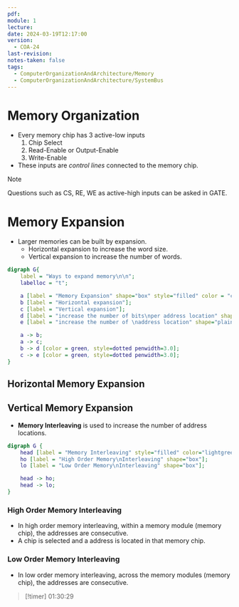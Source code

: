 ```yaml
---
pdf: 
module: 1
lecture: 
date: 2024-03-19T12:17:00
version:
  - COA-24
last-revision: 
notes-taken: false
tags:
  - ComputerOrganizationAndArchitecture/Memory
  - ComputerOrganizationAndArchitecture/SystemBus
---
```

# Memory Organization

- Every memory chip has 3 active-low inputs 
	1. Chip Select
	2. Read-Enable or Output-Enable
	3. Write-Enable
- These inputs are *control lines* connected to the memory chip.

> [!NOTE] 
> Questions such as CS, RE, WE as active-high inputs can be asked in GATE.
# Memory Expansion

- Larger memories can be built by expansion.
	- Horizontal expansion to increase the word size.
	- Vertical expansion to increase the number of words.

```dot
digraph G{
	label = "Ways to expand memory\n\n";
	labelloc = "t";

	a [label = "Memory Expansion" shape="box" style="filled" color = "cyan"];
	b [label = "Horizontal expansion"];
	c [label = "Vertical expansion"];
	d [label = "increase the number of bits\nper address location" shape="plaintext"];
	e [label = "increase the number of \naddress location" shape="plaintext"];

	a -> b;
	a -> c;
	b -> d [color = green, style=dotted penwidth=3.0];
	c -> e [color = green, style=dotted penwidth=3.0];
}
```

## Horizontal Memory Expansion


## Vertical Memory Expansion

- **Memory Interleaving** is used to increase the number of address locations.

```dot
digraph G {
	head [label = "Memory Interleaving" style="filled" color="lightgreen"];
	ho [label = "High Order Memory\nInterleaving" shape="box"];
	lo [label = "Low Order Memory\nInterleaving" shape="box"];

	head -> ho;
	head -> lo;
}
```


### High Order Memory Interleaving
- In high order memory interleaving, within a memory module (memory chip), the addresses are consecutive.
- A chip is selected and a address is located in that memory chip.

### Low Order Memory Interleaving
- In low order memory interleaving, across the memory modules (memory chip), the addresses are consecutive.


> [!timer] 01:30:29


